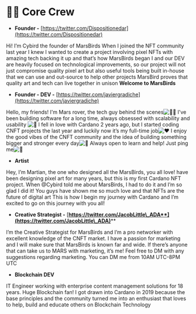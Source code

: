 # 🧑🚀 Core Crew

* **Founder -** [https://twitter.com/Dispositionedar](https://twitter.com/Dispositionedar)

Hi! I’m Cybird the founder of MarsBirds When I joined the NFT community last year I knew I wanted to create a project involving pixel NFTs with amazing tech backing it up and that’s how MarsBirds began I and our DEV are heavily focused on technological improvements, so our project will not just compromise quality pixel art but also useful tools being built in-house that we can use and out-source to help other projects MarsBird proves that quality art and tech can live together in unison **Welcome to MarsBirds**&#x20;

* **Founder - DEV -** [https://twitter.com/javiergradiche](https://twitter.com/javiergradiche)

Hello, my friends! I'm Mars rover, the tech guy behind the scenes![👨‍💻](https://discord.com/assets/001ee681fa13f39b4475ebf139a7ac64.svg) I've been building software for a long time, always obsessed with scalability and usability ![🎨](https://discord.com/assets/5cdf72535fd236b2a7e6ab8e4826b3a4.svg) I fell in love with Cardano 2 years ago, but I started coding CNFT projects the last year and luckily now it’s my full-time job![❤️](https://discord.com/assets/0483f2b648dcc986d01385062052ae1c.svg) I enjoy the good vibes of the CNFT community and the idea of building something bigger and stronger every day![🦉](https://discord.com/assets/59e611bd4994d2978d695df90db540c4.svg) Always open to learn and help! Just ping me![👋](https://discord.com/assets/df7ba0f4020ca70048a0226d1dfa73f6.svg)&#x20;

* **Artist**&#x20;

Hey, I’m Martian, the one who designed all the MarsBirds, you all love! have been designing pixel art for many years, but this is my first Cardano NFT project. When @Cybird told me about MarsBirds, I had to do it and I’m so glad I did it! You guys have shown me so much love and that NFTs are the future of digital art This is how I begin my journey with Cardano and I’m excited to go on this journey with you all!&#x20;

* **Creative Strategist -** [**https://twitter.com/JacobLittle\_ADA**](https://twitter.com/JacobLittle\_ADA)****

I’m the Creative Strategist for MarsBirds and I’m a pro networker with excellent knowledge of the CNFT market. I have a passion for marketing and I will make sure that MarsBirds is known far and wide. If there’s anyone that can take us to MARS with marketing, it’s me! Feel free to DM with any suggestions regarding marketing. You can DM me from 10AM UTC-8PM UTC

* **Blockchain DEV**&#x20;

IT Engineer working with enterprise content management solutions for 18 years. Huge Blockchain fan! I got drawn into Cardano in 2019 because the base principles and the community turned me into an enthusiast that loves to help, build and educate others on Blockchain Technology
